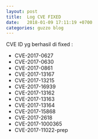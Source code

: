 ```yaml
---
layout: post
title:  Log CVE FIXED
date:   2018-01-09 17:11:19 +0700
categories: guzzo blog
---
```

CVE ID yg berhasil di fixed :
*   CVE-2017-0627
*   CVE-2017-0630
*   CVE-2017-0861
*   CVE-2017-13167
*   CVE-2017-13215
*   CVE-2017-16939
*   CVE-2017-13162
*   CVE-2017-13163
*   CVE-2017-13164
*   CVE-2017-15868
*   CVE-2017-2618
*   CVE-2017-1000365
*   CVE-2017-11022-prep

